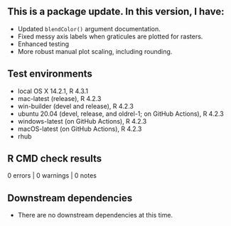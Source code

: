 ## This is a package update. In this version, I have:

* Updated `blendColor()` argument documentation.
* Fixed messy axis labels when graticules are plotted for rasters.
* Enhanced testing
* More robust manual plot scaling, including rounding.

## Test environments
* local OS X 14.2.1, R 4.3.1
* mac-latest (release), R 4.2.3
* win-builder (devel and release), R 4.2.3
* ubuntu 20.04 (devel, release, and oldrel-1; on GitHub Actions), R 4.2.3
* windows-latest (on GitHub Actions), R 4.2.3
* macOS-latest (on GitHub Actions), R 4.2.3
* rhub

## R CMD check results

0 errors | 0 warnings | 0 notes
    
## Downstream dependencies
* There are no downstream dependencies at this time.
